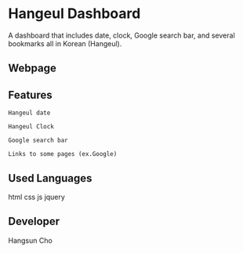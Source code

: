# Hangeul Dashboard
A dashboard that includes date, clock, Google search bar, and several bookmarks all in Korean (Hangeul). 



## Webpage

## Features
```
Hangeul date
```
```
Hangeul Clock
```
```
Google search bar
```
```
Links to some pages (ex.Google)
```


## Used Languages
html
css
js
jquery

## Developer
Hangsun Cho 
